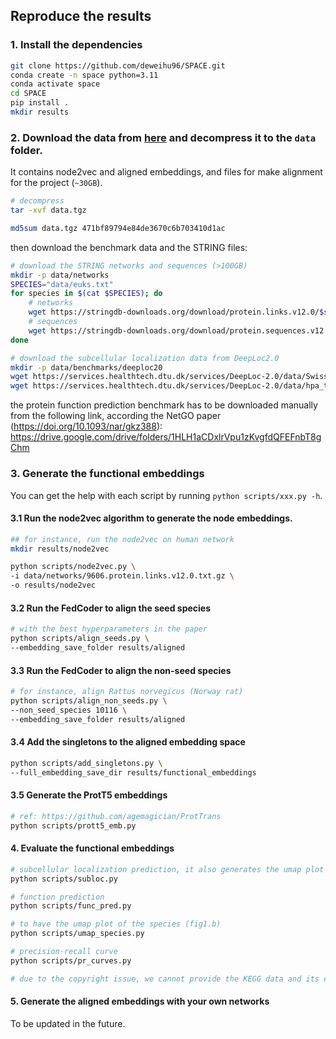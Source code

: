 ## Reproduce the results

### 1. Install the dependencies

```bash
git clone https://github.com/deweihu96/SPACE.git
conda create -n space python=3.11
conda activate space
cd SPACE
pip install .
mkdir results
```

### 2. Download the data from [here](https://erda.ku.dk/archives/8a9fb8f6d9811fe66574a9a989d4a29d/published-archive.html) and decompress it to the `data` folder.
It contains node2vec and aligned embeddings, and files for make alignment for the project (`~30GB`).

```bash 
# decompress
tar -xvf data.tgz

md5sum data.tgz 471bf89794e84de3670c6b703410d1ac
```

then download the benchmark data and the STRING files:
```bash
# download the STRING networks and sequences (>100GB)
mkdir -p data/networks
SPECIES="data/euks.txt"
for species in $(cat $SPECIES); do
    # networks
    wget https://stringdb-downloads.org/download/protein.links.v12.0/$species.protein.links.v12.0.txt.gz -O data/networks/$species.protein.links.v12.0.txt.gz -q
    # sequences
    wget https://stringdb-downloads.org/download/protein.sequences.v12.0/$species.protein.sequences.v12.0.fa.gz -O data/networks/$species.protein.sequences.v12.0.fa.gz -q
done

# download the subcellular localization data from DeepLoc2.0
mkdir -p data/benchmarks/deeploc20
wget https://services.healthtech.dtu.dk/services/DeepLoc-2.0/data/Swissprot_Train_Validation_dataset.csv -O data/benchmarks/deeploc20/Swissprot_Train_Validation_dataset.csv -q
wget https://services.healthtech.dtu.dk/services/DeepLoc-2.0/data/hpa_testset.csv -O data/benchmarks/deeploc20/hpa_testset.csv -q

```
the protein function prediction benchmark has to be downloaded manually from the following link, according the NetGO paper (https://doi.org/10.1093/nar/gkz388): https://drive.google.com/drive/folders/1HLH1aCDxlrVpu1zKvgfdQFEFnbT8gChm

### 3. Generate the functional embeddings 
You can get the help with each script by running `python scripts/xxx.py -h`.

#### 3.1 Run the node2vec algorithm to generate the node embeddings.

```bash
## for instance, run the node2vec on human network
mkdir results/node2vec

python scripts/node2vec.py \
-i data/networks/9606.protein.links.v12.0.txt.gz \
-o results/node2vec
```

#### 3.2 Run the FedCoder to align the seed species

```bash
# with the best hyperparameters in the paper
python scripts/align_seeds.py \
--embedding_save_folder results/aligned 
```

#### 3.3 Run the FedCoder to align the non-seed species

```bash
# for instance, align Rattus norvegicus (Norway rat)  
python scripts/align_non_seeds.py \
--non_seed_species 10116 \
--embedding_save_folder results/aligned
```

#### 3.4 Add the singletons to the aligned embedding space

```bash
python scripts/add_singletons.py \
--full_embedding_save_dir results/functional_embeddings
```

#### 3.5 Generate the ProtT5 embeddings
```bash
# ref: https://github.com/agemagician/ProtTrans
python scripts/prott5_emb.py 
```


#### 4. Evaluate the functional embeddings

```bash
# subcellular localization prediction, it also generates the umap plot of the subcellular localization
python scripts/subloc.py

# function prediction
python scripts/func_pred.py

# to have the umap plot of the species (fig1.b)
python scripts/umap_species.py

# precision-recall curve
python scripts/pr_curves.py

# due to the copyright issue, we cannot provide the KEGG data and its evaluation
```

#### 5. Generate the aligned embeddings with your own networks
To be updated in the future.
